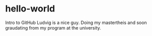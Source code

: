 # hello-world
Intro to GitHub
Ludvig is a nice guy. Doing my mastertheis and soon graudating
from my program at the university.

